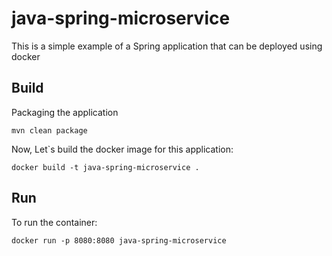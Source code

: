 # java-spring-microservice

This is a simple example of a Spring application that can be deployed using docker

## Build

Packaging the application

`mvn clean package`

Now, Let`s build the docker image for this application:

`docker build -t java-spring-microservice .`

## Run

To run the container:

`docker run -p 8080:8080 java-spring-microservice`